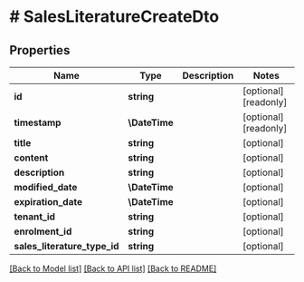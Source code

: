 # # SalesLiteratureCreateDto

## Properties

Name | Type | Description | Notes
------------ | ------------- | ------------- | -------------
**id** | **string** |  | [optional] [readonly]
**timestamp** | **\DateTime** |  | [optional] [readonly]
**title** | **string** |  | [optional]
**content** | **string** |  | [optional]
**description** | **string** |  | [optional]
**modified_date** | **\DateTime** |  | [optional]
**expiration_date** | **\DateTime** |  | [optional]
**tenant_id** | **string** |  | [optional]
**enrolment_id** | **string** |  | [optional]
**sales_literature_type_id** | **string** |  | [optional]

[[Back to Model list]](../../README.md#models) [[Back to API list]](../../README.md#endpoints) [[Back to README]](../../README.md)
